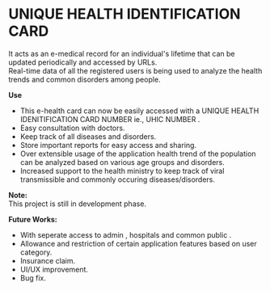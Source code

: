 # UNIQUE HEALTH IDENTIFICATION CARD

It acts as an e-medical record for an individual's lifetime
that can be updated periodically and accessed by URLs.<br />
Real-time data of all the registered users is being used to analyze the health trends
and common disorders among people.

**Use**<br />
- This e-health card can now be easily accessed with a UNIQUE HEALTH IDENITIFICATION CARD NUMBER ie., UHIC NUMBER .<br />
- Easy consultation with doctors.<br />
- Keep track of all diseases and disorders.<br />
- Store important reports for easy access and sharing.<br />
- Over extensible usage of the application health trend of the population can be analyzed based on various age groups and disorders.<br />
- Increased support to the health ministry to keep track of viral transmissible and commonly occuring diseases/disorders.<br />

**Note:**<br />
This project is still in development phase.

**Future Works:**<br />
- With seperate access to admin , hospitals and common public . 
- Allowance and restriction of certain application features based on user category.
- Insurance claim.
- UI/UX improvement.
- Bug fix.
